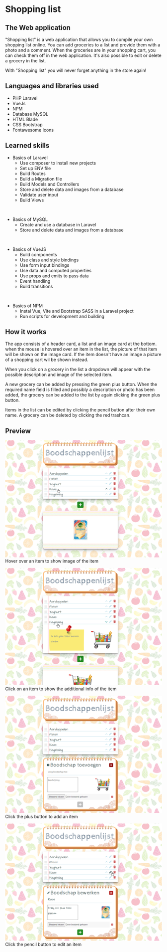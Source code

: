 # Shopping list

## The Web application

"Shopping list" is a web application that allows you to compile your own shopping list online. You can add groceries to a list and provide them with a photo and a comment. When the groceries are in your shopping cart, you can check them off in the web application. It's also possible to edit or delete a grocery in the list.

With "Shopping list" you will never forget anything in the store again!

## Languages and libraries used

* PHP Laravel
* VueJs
* NPM
* Database MySQL
* HTML Blade
* CSS Bootstrap
* Fontawesome Icons

## Learned skills

* Basics of Laravel
    * Use composer to install new projects
    * Set up ENV file
    * Build Routes
    * Build a Migration file
    * Build Models and Controllers
    * Store and delete data and images from a database
    * Validate user input
    * Build Views

<br>


* Basics of MySQL
    * Create and use a database in Laravel
    * Store and delete data and images from a database

<br>

* Basics of VueJS
    * Build components 
    * Use class and style bindings
    * Use form input bindings
    * Use data and computed properties
    * Use props and emits to pass data 
    * Event handling
    * Build transitions
    
<br>

* Basics of NPM
    * Instal Vue, Vite and Bootstrap SASS in a Laravel project
    * Run scripts for development and building

## How it works

The app consists of a header card, a list and an image card at the bottom. when the mouse is hovered over an item in the list, the picture of that item will be shown on the image card. If the item doesn't have an image a picture of a shopping cart wil be shown instead. 

When you click on a grocery in the list a dropdown will appear with the possible description and image of the selected item. 

A new grocery can be added by pressing the green plus button. When the required name field is filled and possibly a description or photo has been added, the grocery can be added to the list by again clicking the green plus button. 

Items in the list can be edited by clicking the pencil button after their own name. A grocery can be deleted by clicking the red trashcan. 

## Preview

![screenshot_hover](Showcase/screenshot_hover.png?raw=true "Hover over an item to show image")
Hover over an item to show image of the item

![screenshot_click_item](Showcase/screenshot_click_item.png?raw=true "Click an item to show additional info")
Click on an item to show the additional info of the item

![screenshot_add_item](Showcase/screenshot_add_item.png?raw=true "Click the plus button to add an item")
Click the plus button to add an item

![screenshot_edit_item](Showcase/screenshot_edit_item.png?raw=true "Click the pencil button to edit an item")
Click the pencil button to edit an item